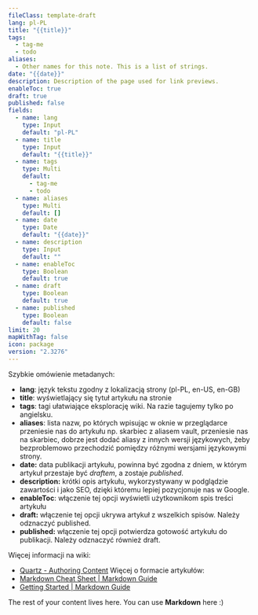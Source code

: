 ```yaml
---
fileClass: template-draft
lang: pl-PL
title: "{{title}}"
tags:
  - tag-me
  - todo
aliases:
  - Other names for this note. This is a list of strings.
date: "{{date}}"
description: Description of the page used for link previews.
enableToc: true
draft: true
published: false
fields:
  - name: lang
    type: Input
    default: "pl-PL"
  - name: title
    type: Input
    default: "{{title}}"
  - name: tags
    type: Multi
    default:
      - tag-me
      - todo
  - name: aliases
    type: Multi
    default: []
  - name: date
    type: Date
    default: "{{date}}"
  - name: description
    type: Input
    default: ""
  - name: enableToc
    type: Boolean
    default: true
  - name: draft
    type: Boolean
    default: true
  - name: published
    type: Boolean
    default: false
limit: 20
mapWithTag: false
icon: package
version: "2.3276"
---
```

Szybkie omówienie metadanych:
- **lang**: język tekstu zgodny z lokalizacją strony (pl-PL, en-US, en-GB)
- **title**: wyświetlający się tytuł artykułu na stronie
- **tags**: tagi ułatwiające eksplorację wiki. Na razie tagujemy tylko po angielsku.
- **aliases**: lista nazw, po których wpisując w oknie w przeglądarce przeniesie nas do artykułu np. skarbiec z aliasem vault, przeniesie nas na skarbiec, dobrze jest dodać aliasy z innych wersji językowych, żeby bezproblemowo przechodzić pomiędzy różnymi wersjami językowymi strony.
- **date:** data publikacji artykułu, powinna być zgodna z dniem, w którym artykuł przestaje być *draftem*, a zostaje *published*.
- **description:** krótki opis artykułu, wykorzystywany w podglądzie zawartości i jako SEO, dzięki któremu lepiej pozycjonuje nas w Google.
- **enableToc**: włączenie tej opcji wyświetli użytkownikom spis treści artykułu
- **draft:** włączenie tej opcji ukrywa artykuł z wszelkich spisów. Należy odznaczyć published.
- **published:** włączenie tej opcji potwierdza gotowość artykułu do publikacji. Należy odznaczyć również draft.

Więcej informacji na wiki:
- [Quartz - Authoring Content](https://quartz.jzhao.xyz/authoring-content)
Więcej o formacie artykułów:
- [Markdown Cheat Sheet | Markdown Guide](https://www.markdownguide.org/cheat-sheet/)
- [Getting Started | Markdown Guide](https://www.markdownguide.org/getting-started/)

The rest of your content lives here. You can use **Markdown** here :)
